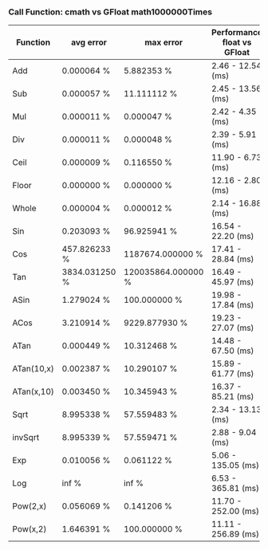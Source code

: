 ### Call Function: cmath vs GFloat math1000000Times 
|Function| avg error|max error| Performance float vs GFloat | float / GFloat | float fast| GFloat fast|
|--|--|--|--|--|--|--|
|Add|0.000064 %|5.882353 %|2.46 - 12.54  (ms) |0.20|$\checkmark$||
|Sub|0.000057 %|11.111112 %|2.45 - 13.56  (ms) |0.18|$\checkmark$||
|Mul|0.000011 %|0.000047 %|2.42 - 4.35  (ms) |0.56|$\checkmark$||
|Div|0.000011 %|0.000048 %|2.39 - 5.91  (ms) |0.41|$\checkmark$||
|Ceil|0.000009 %|0.116550 %|11.90 - 6.73  (ms) |1.77||$\checkmark$|
|Floor|0.000000 %|0.000000 %|12.16 - 2.80  (ms) |4.33||$\checkmark$|
|Whole|0.000004 %|0.000012 %|2.14 - 16.88  (ms) |0.13|$\checkmark$||
|Sin|0.203093 %|96.925941 %|16.54 - 22.20  (ms) |0.74|$\checkmark$||
|Cos|457.826233 %|1187674.000000 %|17.41 - 28.84  (ms) |0.60|$\checkmark$||
|Tan|3834.031250 %|120035864.000000 %|16.49 - 45.97  (ms) |0.36|$\checkmark$||
|ASin|1.279024 %|100.000000 %|19.98 - 17.84  (ms) |1.12||$\checkmark$|
|ACos|3.210914 %|9229.877930 %|19.23 - 27.07  (ms) |0.71|$\checkmark$||
|ATan|0.000449 %|10.312468 %|14.48 - 67.50  (ms) |0.21|$\checkmark$||
|ATan(10,x)|0.002387 %|10.290107 %|15.89 - 61.77  (ms) |0.26|$\checkmark$||
|ATan(x,10)|0.003450 %|10.345943 %|16.37 - 85.21  (ms) |0.19|$\checkmark$||
|Sqrt|8.995338 %|57.559483 %|2.34 - 13.13  (ms) |0.18|$\checkmark$||
|invSqrt|8.995339 %|57.559471 %|2.88 - 9.04  (ms) |0.32|$\checkmark$||
|Exp|0.010056 %|0.061122 %|5.06 - 135.05  (ms) |0.04|$\checkmark$||
|Log|inf %|inf %|6.53 - 365.81  (ms) |0.02|$\checkmark$||
|Pow(2,x)|0.056069 %|0.141206 %|11.70 - 252.00  (ms) |0.05|$\checkmark$||
|Pow(x,2)|1.646391 %|100.000000 %|11.11 - 256.89  (ms) |0.04|$\checkmark$||
